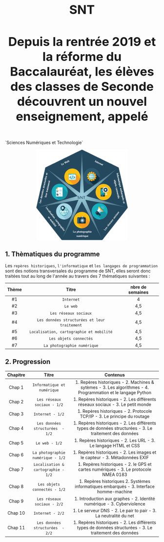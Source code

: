 

<h1 align="center" style="font-size:40px"> SNT </h1> 
<h4 align="center" style="font-size:40px"> Depuis la rentrée 2019 et la réforme du Baccalauréat, les élèves des classes de Seconde découvrent un nouvel enseignement, appelé   </h4> `Sciences Numériques et Technologie`        


<p align="center"> 
<img src="https://github.com/AlgoMaths/SNT/blob/main/SNT_logo.png" alt="SNT" width="300"> 
</p>

## **1. Thèmatiques du programme**

Les `repères historiques`, `l'informatique` et `les langages de programmation` sont des notions transversales du programme de SNT, elles seront donc traitées tout au long de l'année au travers des 7 thématiques suivantes :

| Thème | Titre | nbre de semaines |
| :-------------: |:-------------:| :-----: |
|  #1 | `Internet` | 4  |
|  #2 | `Le web` | 4,5 |
|  #3 | `Les réseaux sociaux` | 4,5 |
|  #4 | `Les données structurées et leur traitement` | 4,5 |
|  #5 | `Localisation, cartographie et mobilité` | 4,5 |
|  #6 | `Les objets connectés` | 4,5 |
|  #7 | `La photographie numérique` | 4,5 |     


## **2. Progression**

| Chapitre | Titre | Contenus |
| :-------------: |:-------------:| :-----: |
| Chap 1 | `Informatique et numérique` | 1. Repères historiques - 2. Machines & sytèmes - 3. Les algorithmes - 4. Programmation et le langage Python |
| Chap 2 | `Les réseaux sociaux - 1/2` | 1. Repères historiques - 2. Les différents réseaux sociaux  - 3. Le petit monde |
| Chap 3 | `Internet - 1/2` | 1. Repères historiques - 2. Protocole TCP/IP - 3. Le principe du routage |
| Chap 4 | `Les données structurées  - 1/2` | 1. Repères historiques - 2. Les différents types de données structurées - 3. Le traitement des données |
| Chap 5 | `Le web - 1/2` | 1. Repères historiques - 2. Les URL - 3. Le langage HTML et CSS |
| Chap 6 | `La photographie numérique - 1/2` | 1. Repères historiques - 2. Les images et le capteur - 3. Métadonnées EXIF |
| Chap 7 | `Localisation & cartographie - 1/2` | 1. Repères historiques - 2. le GPS et cartes numériques - 3. Le protocole NMEA 0183 |
| Chap 8 | `Les objets connectés - 1/2` | 1. Repères historiques 2. Systèmes informatiques embarqués - 3. Interface homme-machine |
| Chap 9 | `Les réseaux sociaux - 2/2` | 1. Introduction aux graphes - 2. Identité numérique  - 3. Cyberviolence |
| Chap 10 | `Internet - 2/2` | 1. Le serveur DNS - 2. Le pair to pair  - 3. La neutralité du net |
| Chap 11 | `Les données structurées  - 2/2` | 1. Repères historiques - 2. Les différents types de données structurées - 3. Le traitement des données |
